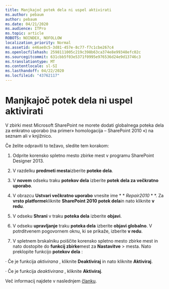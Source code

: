 ```yaml
---
title: Manjkajoč potek dela ni uspel aktivirati
ms.author: pebaum
author: pebaum
ms.date: 04/21/2020
ms.audience: ITPro
ms.topic: article
ROBOTS: NOINDEX, NOFOLLOW
localization_priority: Normal
ms.assetid: e46ae8c5-3d81-457e-8c77-f7c1cbe267c4
ms.openlocfilehash: 2598111005c219c398b63ca374e8e99348efc02c
ms.sourcegitcommit: 631cbb5f03e5371f0995e976536d24e9d13746c3
ms.translationtype: MT
ms.contentlocale: sl-SI
ms.lasthandoff: 04/22/2020
ms.locfileid: "43762117"
---
```

# <a name="missing-workflow-failed-to-activate"></a>Manjkajoč potek dela ni uspel aktivirati

V zbirki mest Microsoft SharePoint ne morete dodati globalnega poteka dela za enkratno uporabo (na primer» homologacija – SharePoint 2010 «) na seznam ali v knjižnico.
  
Če želite odpraviti to težavo, sledite tem korakom: 
  
1. Odprite korensko spletno mesto zbirke mest v programu SharePoint Designer 2013.
  
2. V razdelku **predmeti mesta**izberite **poteke dela**. 
  
3. V **novem** odseku traku **potekov dela** izberite **potek dela za večkratno uporabo**. 
  
4. V obrazcu **Ustvari večkratno uporabo** vnesite ime * * *Repair2010* * *. Za **vrsto platforme**kliknite **SharePoint 2010 potek dela**in nato kliknite **v redu**. 
  
1. V odseku **Shrani** v traku **poteka dela** izberite **objavi**. 
  
2. V odseku **upravljanje** traku **poteka dela** izberite **objavi globalno**. V potrditvenem pogovornem oknu, ki se prikaže, izberite **v redu**. 
  
3. V spletnem brskalniku poiščite korensko spletno mesto zbirke mest in nato dostopite do **funkcij zbirke**mest za **Nastavitve** \> mesta. Nato preklopite funkcijo **potekov dela** : 
  
· Če je funkcija *aktivirana* , kliknite **Deaktiviraj** in nato kliknite **Aktiviraj**. 
  
· Če je funkcija *deaktivirana* , kliknite **Aktiviraj**. 
  
Več informacij najdete v naslednjem [članku](https://go.microsoft.com/fwlink/?linkid=2047770&amp;clcid=0x409).
  

